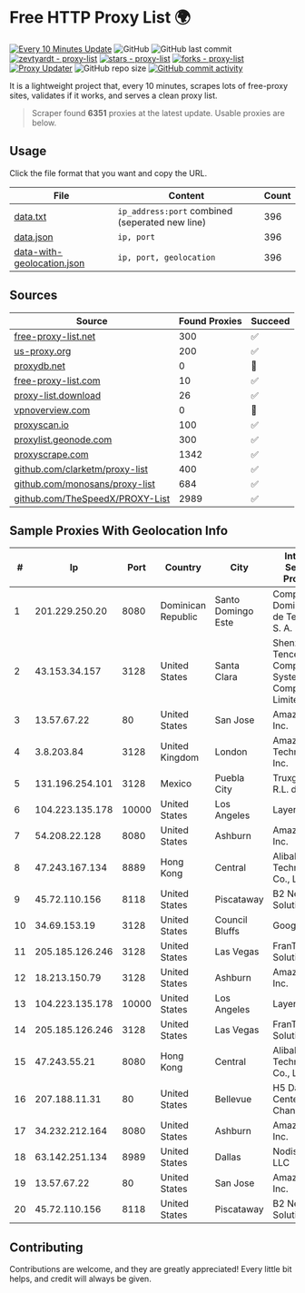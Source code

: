 
# Free HTTP Proxy List 🌍

[![Every 10 Minutes Update](https://github.com/mertguvencli/http-proxy-list/actions/workflows/main.yml/badge.svg?branch=main)](https://github.com/mertguvencli/http-proxy-list/actions/workflows/main.yml)
![GitHub](https://img.shields.io/github/license/mertguvencli/http-proxy-list)
![GitHub last commit](https://img.shields.io/github/last-commit/mertguvencli/http-proxy-list)
[![zevtyardt - proxy-list](https://img.shields.io/static/v1?label=zevtyardt&message=proxy-list&color=blue&logo=github)](https://github.com/zevtyardt/proxy-list "Go to GitHub repo")
[![stars - proxy-list](https://img.shields.io/github/stars/zevtyardt/proxy-list?style=social)](https://github.com/zevtyardt/proxy-list)
[![forks - proxy-list](https://img.shields.io/github/forks/zevtyardt/proxy-list?style=social)](https://github.com/zevtyardt/proxy-list)
[![Proxy Updater](https://github.com/zevtyardt/proxy-list/workflows/Proxy%20Updater/badge.svg)](https://github.com/zevtyardt/proxy-list/actions?query=workflow:"Proxy+Updater")
![GitHub repo size](https://img.shields.io/github/repo-size/zevtyardt/proxy-list)
[![GitHub commit activity](https://img.shields.io/github/commit-activity/m/zevtyardt/proxy-list?logo=commits)](https://github.com/zevtyardt/proxy-list/commits/main)

It is a lightweight project that, every 10 minutes, scrapes lots of free-proxy sites, validates if it works, and serves a clean proxy list.

> Scraper found **6351** proxies at the latest update. Usable proxies are below.

## Usage

Click the file format that you want and copy the URL.

|File|Content|Count|
|----|-------|-----|
|[data.txt](https://raw.githubusercontent.com/mertguvencli/http-proxy-list/main/proxy-list/data.txt)|`ip_address:port` combined (seperated new line)|396|
|[data.json](https://raw.githubusercontent.com/mertguvencli/http-proxy-list/main/proxy-list/data.json)|`ip, port`|396|
|[data-with-geolocation.json](https://raw.githubusercontent.com/mertguvencli/http-proxy-list/main/proxy-list/data-with-geolocation.json)|`ip, port, geolocation`|396|

## Sources

|Source|Found Proxies|Succeed|
|------|-------------|-------|
|[free-proxy-list.net](https://free-proxy-list.net)|300|✅|
|[us-proxy.org](https://www.us-proxy.org)|200|✅|
|[proxydb.net](http://proxydb.net)|0|🚫|
|[free-proxy-list.com](https://free-proxy-list.com/?page=&port=&type%5B%5D=http&type%5B%5D=https&up_time=0&search=Search)|10|✅|
|[proxy-list.download](https://www.proxy-list.download/HTTP)|26|✅|
|[vpnoverview.com](https://vpnoverview.com/privacy/anonymous-browsing/free-proxy-servers)|0|🚫|
|[proxyscan.io](https://www.proxyscan.io)|100|✅|
|[proxylist.geonode.com](https://proxylist.geonode.com/api/proxy-list?limit=300&page=1&sort_by=lastChecked&sort_type=desc&protocols=http,https)|300|✅|
|[proxyscrape.com](https://api.proxyscrape.com/v2/?request=displayproxies&protocol=http&timeout=10000&country=all&ssl=all&anonymity=all)|1342|✅|
|[github.com/clarketm/proxy-list](https://raw.githubusercontent.com/clarketm/proxy-list/master/proxy-list-raw.txt)|400|✅|
|[github.com/monosans/proxy-list](https://raw.githubusercontent.com/monosans/proxy-list/main/proxies/http.txt)|684|✅|
|[github.com/TheSpeedX/PROXY-List](https://raw.githubusercontent.com/TheSpeedX/PROXY-List/master/http.txt)|2989|✅|


## Sample Proxies With Geolocation Info

|#|Ip|Port|Country|City|Internet Service Provider|
|-|--|----|-------|----|-------------------------|
|1|201.229.250.20|8080|Dominican Republic|Santo Domingo Este|Compañía Dominicana de Teléfonos S. A.|
|2|43.153.34.157|3128|United States|Santa Clara|Shenzhen Tencent Computer Systems Company Limited|
|3|13.57.67.22|80|United States|San Jose|Amazon.com, Inc.|
|4|3.8.203.84|3128|United Kingdom|London|Amazon Technologies Inc.|
|5|131.196.254.101|3128|Mexico|Puebla City|Truxgo S. R.L. de C.V.|
|6|104.223.135.178|10000|United States|Los Angeles|LayerHost|
|7|54.208.22.128|8080|United States|Ashburn|Amazon.com, Inc.|
|8|47.243.167.134|8889|Hong Kong|Central|Alibaba (US) Technology Co., Ltd.|
|9|45.72.110.156|8118|United States|Piscataway|B2 Net Solutions Inc.|
|10|34.69.153.19|3128|United States|Council Bluffs|Google LLC|
|11|205.185.126.246|3128|United States|Las Vegas|FranTech Solutions|
|12|18.213.150.79|3128|United States|Ashburn|Amazon.com, Inc.|
|13|104.223.135.178|10000|United States|Los Angeles|LayerHost|
|14|205.185.126.246|3128|United States|Las Vegas|FranTech Solutions|
|15|47.243.55.21|8080|Hong Kong|Central|Alibaba (US) Technology Co., Ltd.|
|16|207.188.11.31|80|United States|Bellevue|H5 Data Centers - Chandler LLC|
|17|34.232.212.164|8080|United States|Ashburn|Amazon.com, Inc.|
|18|63.142.251.134|8989|United States|Dallas|Nodisto IT, LLC|
|19|13.57.67.22|80|United States|San Jose|Amazon.com, Inc.|
|20|45.72.110.156|8118|United States|Piscataway|B2 Net Solutions Inc.|



## Contributing

Contributions are welcome, and they are greatly appreciated! Every
little bit helps, and credit will always be given.

